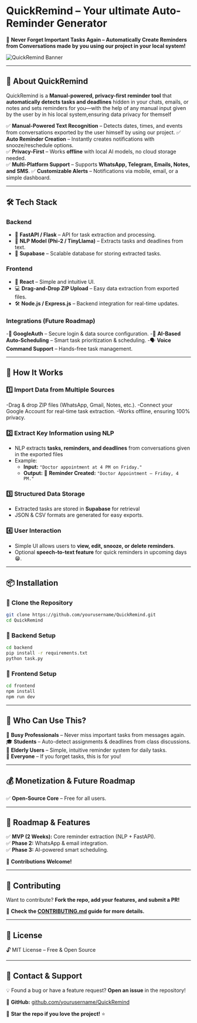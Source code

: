 # **QuickRemind – Your ultimate Auto-Reminder Generator**  
🚀 **Never Forget Important Tasks Again – Automatically Create Reminders from Conversations made by you using our project in your local system!**  

![QuickRemind Banner](https://via.placeholder.com/1200x500?text=QuickRemind+-+AI-Powered+Auto-Reminder+Generator)

---

## **📌 About QuickRemind**  
QuickRemind is a **Manual-powered, privacy-first reminder tool** that **automatically detects tasks and deadlines** hidden in your chats, emails, or notes and sets reminders for you—with the help of any manual input given by the user by in his local system,ensuring data privacy for themself

✅ **Manual-Powered Text Recognition** – Detects dates, times, and events from conversations exported by the user himself by using our project.
✅ **Auto Reminder Creation** – Instantly creates notifications with snooze/reschedule options.  
✅ **Privacy-First** – Works **offline** with local AI models, no cloud storage needed.  
✅ **Multi-Platform Support** – Supports **WhatsApp, Telegram, Emails, Notes, and SMS**.
✅ **Customizable Alerts** – Notifications via mobile, email, or a simple dashboard.  

---

## **🛠 Tech Stack**  

### **Backend**
- 🔹 **FastAPI / Flask** – API for task extraction and processing. 
- 🔹 **NLP Model (Phi-2 / TinyLlama)** – Extracts tasks and deadlines from text.  
- 🔹 **Supabase** – Scalable database for storing extracted tasks.  

### **Frontend**  
- 🎨 **React** – Simple and intuitive UI.  
- 💻 **Drag-and-Drop ZIP Upload** – Easy data extraction from exported files.
- 🛠 **Node.js / Express.js** – Backend integration for real-time updates.

### **Integrations (Future Roadmap)** 
-🔗 **GoogleAuth** – Secure login & data source configuration.
-📅 **AI-Based Auto-Scheduling** – Smart task prioritization & scheduling.
-🗣 **Voice Command Support** – Hands-free task management.

---

## **🚀 How It Works**  

### **1️⃣ Import Data from Multiple Sources**

-Drag & drop ZIP files (WhatsApp, Gmail, Notes, etc.).
-Connect your Google Account for real-time task extraction.
-Works offline, ensuring 100% privacy. 

### **2️⃣ Extract Key Information using NLP**  
- NLP extracts **tasks, reminders, and deadlines** from conversations given in the exported files 
- Example:  
  - **Input:** `"Doctor appointment at 4 PM on Friday."`  
  - **Output:** 📅 **Reminder Created:** `"Doctor Appointment – Friday, 4 PM."`  

### **3️⃣ Structured Data Storage**  
- Extracted tasks are stored in **Supabase** for retrieval
- JSON & CSV formats are generated for easy exports.

### **4️⃣ User Interaction**  
- Simple UI allows users to **view, edit, snooze, or delete reminders**.  
- Optional **speech-to-text feature** for quick reminders in upcoming days😁.

---

## **📦 Installation**  

### **🔹 Clone the Repository**  
```sh
git clone https://github.com/yourusername/QuickRemind.git
cd QuickRemind
```

### **🔹 Backend Setup**  
```sh
cd backend
pip install -r requirements.txt
python task.py
```

### **🔹 Frontend Setup**  
```sh
cd frontend
npm install
npm run dev
```

---

## **🎯 Who Can Use This?**  
📱 **Busy Professionals** – Never miss important tasks from messages again.  
🎓 **Students** – Auto-detect assignments & deadlines from class discussions.  
👴 **Elderly Users** – Simple, intuitive reminder system for daily tasks.  
📩 **Everyone** – If you forget tasks, this is for you!  

---

## **💰 Monetization & Future Roadmap**  
✅ **Open-Source Core** – Free for all users.  

---

## **🔮 Roadmap & Features**  
✅ **MVP (2 Weeks):** Core reminder extraction (NLP + FastAPI).  
✅ **Phase 2:** WhatsApp & email integration.  
✅ **Phase 3:** AI-powered smart scheduling.  

🚀 **Contributions Welcome!**  

---

## **🤝 Contributing**  
Want to contribute? **Fork the repo, add your features, and submit a PR!**  

📖 **Check the [CONTRIBUTING.md](CONTRIBUTING.md) guide for more details.**  

---

## **📜 License**  
🔓 MIT License – Free & Open Source  

---

## **📧 Contact & Support**  
💡 Found a bug or have a feature request? **Open an issue** in the repository!  

🔗 **GitHub:** [github.com/yourusername/QuickRemind](https://github.com/Kishore007raj/QuickRemind)  

🚀 **Star the repo if you love the project!** ⭐
